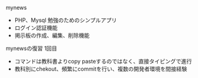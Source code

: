 mynews<br>
- PHP、Mysql 勉強のためのシンプルアプリ
- ログイン認証機能
- 掲示板の作成、編集、削除機能


mynewsの復習 1回目<br>
- コマンドは教科書よりcopy pasteするのではなく、直接タイピングで進行
- 教科別にchekout、頻繁にcommitを行い、複数の開発者環境を間接経験